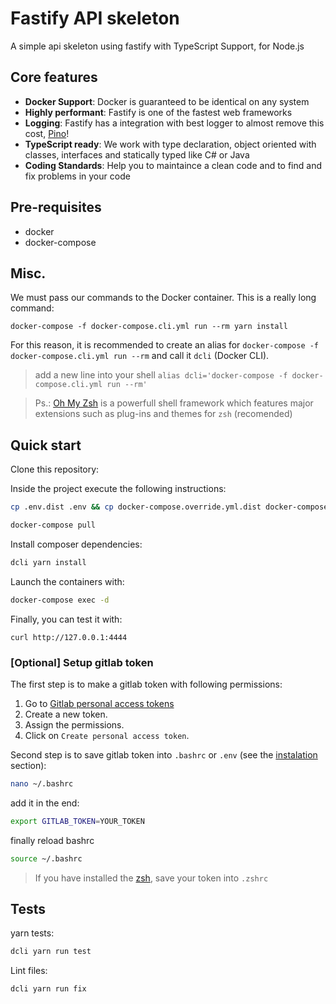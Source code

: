 # Fastify API skeleton

A simple api skeleton using fastify with TypeScript Support, for Node.js

## Core features

* **Docker Support**: Docker is guaranteed to be identical on any system
* **Highly performant**: Fastify is one of the fastest web frameworks
* **Logging**: Fastify has a integration with best logger to almost remove this cost, [Pino](https://github.com/pinojs/pino)!
* **TypeScript ready**: We work with type declaration, object oriented with classes, interfaces and statically typed like C# or Java
* **Coding Standards**: Help you to maintaince a clean code and to find and fix problems in your code

## Pre-requisites

- docker
- docker-compose

## Misc.

We must pass our commands to the Docker container. This is a really long command:

`docker-compose -f docker-compose.cli.yml run --rm yarn install`

For this reason, it is recommended to create an alias for `docker-compose -f docker-compose.cli.yml run --rm` and call it `dcli` (Docker CLI).

> add a new line into your shell `alias dcli='docker-compose -f docker-compose.cli.yml run --rm'`

> Ps.: [Oh My Zsh](https://ohmyz.sh) is a powerfull shell framework which features major extensions such as plug-ins and themes for `zsh` (recomended)

## Quick start

Clone this repository:

Inside the project execute the following instructions:

```bash
cp .env.dist .env && cp docker-compose.override.yml.dist docker-compose.override.yml
```

```bash
docker-compose pull
```

Install composer dependencies:

```bash
dcli yarn install
```

Launch the containers with:

```bash
docker-compose exec -d
```

Finally, you can test it with:

```
curl http://127.0.0.1:4444
```

### [Optional] Setup gitlab token

The first step is to make a gitlab token with following permissions:

1. Go to [Gitlab personal access tokens](https://gitlab.com/profile/personal_access_tokens)
2. Create a new token.
3. Assign the permissions.
4. Click on `Create personal access token`.

Second step is to save gitlab token into `.bashrc` or `.env` (see the [instalation](#installation) section):

```bash
nano ~/.bashrc
```

add it in the end:

```bash
export GITLAB_TOKEN=YOUR_TOKEN
```

finally reload bashrc

```bash
source ~/.bashrc
```

> If you have installed the [zsh](https://www.zsh.org/), save your token into `.zshrc`

## Tests

yarn tests:

```bash
dcli yarn run test
```

Lint files:

```bash
dcli yarn run fix
```
